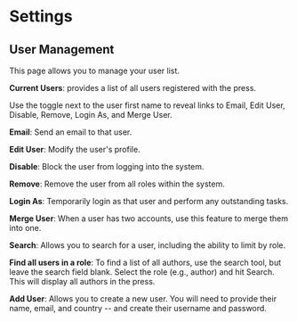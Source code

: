 # Settings
## User Management

This page allows you to manage your user list.

**Current Users**: provides a list of all users registered with the press.

Use the toggle next to the user first name to reveal links to Email, Edit User, Disable, Remove, Login As, and Merge User.

**Email**: Send an email to that user.

**Edit User**: Modify the user's profile.

**Disable**: Block the user from logging into the system.

**Remove**: Remove the user from all roles within the system.

**Login As**: Temporarily login as that user and perform any outstanding tasks.

**Merge User**: When a user has two accounts, use this feature to merge them into one.

**Search**: Allows you to search for a user, including the ability to limit by role.

**Find all users in a role**: To find a list of all authors, use the search tool, but leave the search field blank. Select the role (e.g., author) and hit Search. This will display all authors in the press.

**Add User**: Allows you to create a new user. You will need to provide their name, email, and country -- and create their username and password.


